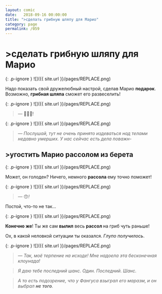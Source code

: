 ```yaml
---
layout: comic
date:   2018-09-16 00:00:00 
title: ">сделать грибную шляпу для Марио"
category: page
permalink: /059
---
```

# >сделать грибную шляпу для Марио

{: .p-ignore }
![]({{ site.url }}/pages/REPLACE.png)

Надо показать свой дружелюбный настрой, сделав Марио <strong>подарок</strong>. Возможно, <strong>грибная шляпа</strong> сможет его развеселить!

{: .p-ignore }
![]({{ site.url }}/pages/REPLACE.png)

<blockquote><em>— </em>🍄🎩🎁!</blockquote>

{: .p-ignore }
![]({{ site.url }}/pages/REPLACE.png)

<blockquote><em>— Послушай, тут не очень принято издеваться над телами недавно умерших. У нас сейчас есть дела поважн-</em></blockquote>

## >угостить Марио рассолом из берета

{: .p-ignore }
![]({{ site.url }}/pages/REPLACE.png)

Может, он голоден? Ничего, немного <strong>рассола </strong>ему точно поможет!

{: .p-ignore }
![]({{ site.url }}/pages/REPLACE.png)

<blockquote><em>— </em>😙<em>!</em></blockquote>

Постой, что-то не так…

{: .p-ignore }
![]({{ site.url }}/pages/REPLACE.png)

<strong>Конечно же</strong>! Ты же сам <strong>вылил</strong> весь <strong>рассол </strong>на гриб чуть раньше!

Ох, в какой неловкой ситуации ты оказался. <em>Глупо получилось</em>.

{: .p-ignore }
![]({{ site.url }}/pages/REPLACE.png)

<blockquote><em>— Так, моё терпение на исходе! Мне надоела эта бесконечная клоунада!</em></blockquote>

<blockquote><em>Я даю тебе последний шанс. Один. Последний. Шанс. </em></blockquote>

<blockquote><em>А то есть подозрение, что у Фангуса взыграл его маразм, и он выбрал <strong>не</strong> <strong>того</strong>.</em></blockquote>
